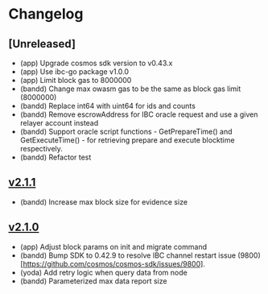 # Changelog

## [Unreleased]
- (app) Upgrade cosmos sdk version to v0.43.x
- (app) Use ibc-go package v1.0.0
- (app) Limit block gas to 8000000
- (bandd) Change max owasm gas to be the same as block gas limit (8000000)
- (bandd) Replace int64 with uint64 for ids and counts
- (bandd) Remove escrowAddress for IBC oracle request and use a given relayer account instead
- (bandd) Support oracle script functions - GetPrepareTime() and GetExecuteTime() - for retrieving prepare and execute blocktime respectively.
- (bandd) Refactor test

## [v2.1.1](https://github.com/bandprotocol/chain/releases/tag/v2.1.1)

- (bandd) Increase max block size for evidence size

## [v2.1.0](https://github.com/bandprotocol/chain/releases/tag/v2.1.0)

- (app) Adjust block params on init and migrate command
- (bandd) Bump SDK to 0.42.9 to resolve IBC channel restart issue (9800)[https://github.com/cosmos/cosmos-sdk/issues/9800].
- (yoda) Add retry logic when query data from node
- (bandd) Parameterized max data report size
